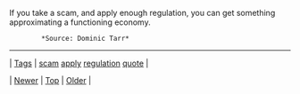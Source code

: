 <!--
title: If you take a scam, and apply enough regulation, you can get something approximating a functioning economy.
date: 2020-06-28T15:27:00.218Z
tags: scam, apply, regulation, quote
-->




If you take a scam, and apply enough regulation, you can get something approximating a functioning economy.

            *Source: Dominic Tarr*

<!--BOTTOM-POST-NAVIGATION-->
---

| [Tags](tags.md) | [scam](tag-scam.md) [apply](tag-apply.md) [regulation](tag-regulation.md) [quote](tag-quote.md) |

| [Newer](71951124722.md) | [Top](index.md) | [Older](71967333918.md) |